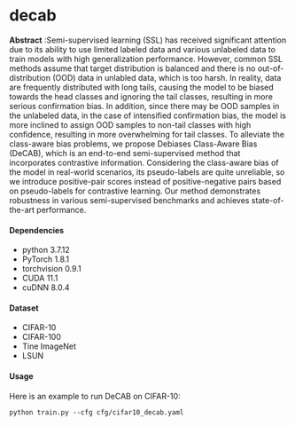 # decab
**Abstract** :Semi-supervised learning (SSL) has received significant attention due to its ability to use limited labeled data and various unlabeled data to train models with high generalization performance. However, common SSL methods assume that target distribution is balanced and there is no out-of-distribution (OOD) data in unlabled data, which is too harsh. In reality, data are frequently distributed with long tails, causing the model to be biased towards the head classes and ignoring the tail classes, resulting in more serious confirmation bias. In addition, since there may be OOD samples in the unlabeled data, in the case of intensified confirmation bias, the model is more inclined to assign OOD samples to non-tail classes with high confidence, resulting in more overwhelming for tail classes. To alleviate the class-aware bias problems, we propose Debiases Class-Aware Bias (DeCAB), which is an end-to-end semi-supervised method that incorporates contrastive information. Considering the class-aware bias of the model in real-world scenarios, its pseudo-labels are quite unreliable, so we introduce positive-pair scores instead of positive-negative pairs based on pseudo-labels for contrastive learning.
Our method demonstrates robustness in various semi-supervised benchmarks and achieves state-of-the-art performance.
#### Dependencies
- python 3.7.12
- PyTorch 1.8.1
- torchvision 0.9.1
- CUDA 11.1
- cuDNN 8.0.4
#### Dataset
- CIFAR-10
- CIFAR-100
- Tine ImageNet
- LSUN
#### Usage
Here is an example to run DeCAB on CIFAR-10:

`python train.py --cfg cfg/cifar10_decab.yaml`
